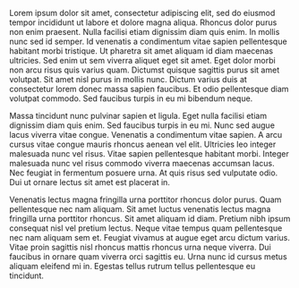 Lorem ipsum dolor sit amet, consectetur adipiscing elit, sed do eiusmod tempor incididunt ut labore et dolore magna aliqua. Rhoncus dolor purus non enim praesent. Nulla facilisi etiam dignissim diam quis enim. In mollis nunc sed id semper. Id venenatis a condimentum vitae sapien pellentesque habitant morbi tristique. Ut pharetra sit amet aliquam id diam maecenas ultricies. Sed enim ut sem viverra aliquet eget sit amet. Eget dolor morbi non arcu risus quis varius quam. Dictumst quisque sagittis purus sit amet volutpat. Sit amet nisl purus in mollis nunc. Dictum varius duis at consectetur lorem donec massa sapien faucibus. Et odio pellentesque diam volutpat commodo. Sed faucibus turpis in eu mi bibendum neque.

Massa tincidunt nunc pulvinar sapien et ligula. Eget nulla facilisi etiam dignissim diam quis enim. Sed faucibus turpis in eu mi. Nunc sed augue lacus viverra vitae congue. Venenatis a condimentum vitae sapien. A arcu cursus vitae congue mauris rhoncus aenean vel elit. Ultricies leo integer malesuada nunc vel risus. Vitae sapien pellentesque habitant morbi. Integer malesuada nunc vel risus commodo viverra maecenas accumsan lacus. Nec feugiat in fermentum posuere urna. At quis risus sed vulputate odio. Dui ut ornare lectus sit amet est placerat in.

Venenatis lectus magna fringilla urna porttitor rhoncus dolor purus. Quam pellentesque nec nam aliquam. Sit amet luctus venenatis lectus magna fringilla urna porttitor rhoncus. Sit amet aliquam id diam. Pretium nibh ipsum consequat nisl vel pretium lectus. Neque vitae tempus quam pellentesque nec nam aliquam sem et. Feugiat vivamus at augue eget arcu dictum varius. Vitae proin sagittis nisl rhoncus mattis rhoncus urna neque viverra. Dui faucibus in ornare quam viverra orci sagittis eu. Urna nunc id cursus metus aliquam eleifend mi in. Egestas tellus rutrum tellus pellentesque eu tincidunt.
